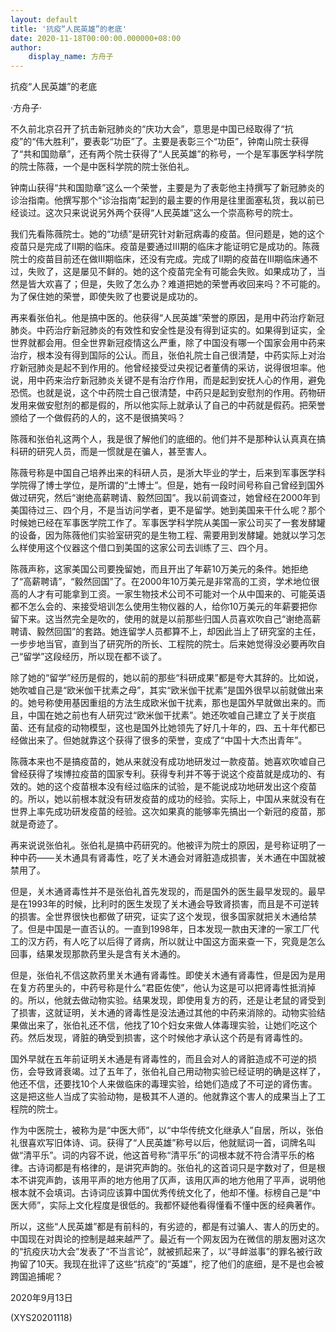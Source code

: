 ```yaml
---
layout: default
title: '抗疫“人民英雄”的老底'
date: 2020-11-18T00:00:00.000000+08:00
author:
    display_name: 方舟子
---
```


抗疫“人民英雄”的老底

·方舟子·

不久前北京召开了抗击新冠肺炎的“庆功大会”，意思是中国已经取得了“抗疫”的“伟大胜利”，要表彰“功臣”了。主要是表彰三个“功臣”，钟南山院士获得了“共和国勋章”，还有两个院士获得了“人民英雄”的称号，一个是军事医学科学院的院士陈薇，一个是中医科学院的院士张伯礼。

钟南山获得“共和国勋章”这么一个荣誉，主要是为了表彰他主持撰写了新冠肺炎的诊治指南。他撰写那个“诊治指南”起到的最主要的作用是往里面塞私货，我以前已经谈过。这次只来说说另外两个获得“人民英雄”这么一个崇高称号的院士。

我们先看陈薇院士。她的“功绩”是研究针对新冠病毒的疫苗。但问题是，她的这个疫苗只是完成了II期的临床。疫苗是要通过III期的临床才能证明它是成功的。陈薇院士的疫苗目前还在做III期临床，还没有完成。完成了II期的疫苗在III期临床通不过，失败了，这是屡见不鲜的。她的这个疫苗完全有可能会失败。如果成功了，当然是皆大欢喜了；但是，失败了怎么办？难道把她的荣誉再收回来吗？不可能的。为了保住她的荣誉，即使失败了也要说是成功的。

再来看张伯礼。他是搞中医的。他获得“人民英雄”荣誉的原因，是用中药治疗新冠肺炎。中药治疗新冠肺炎的有效性和安全性是没有得到证实的。如果得到证实，全世界就都会用。但全世界新冠疫情这么严重，除了中国没有哪一个国家会用中药来治疗，根本没有得到国际的公认。而且，张伯礼院士自己很清楚，中药实际上对治疗新冠肺炎是起不到作用的。他曾经接受过央视记者董倩的采访，说得很坦率。他说，用中药来治疗新冠肺炎关键不是有治疗作用，而是起到安抚人心的作用，避免恐慌。也就是说，这个中药院士自己很清楚，中药只是起到安慰剂的作用。药物研发用来做安慰剂的都是假的，所以他实际上就承认了自己的中药就是假药。把荣誉颁给了一个做假药的人的，这不是很搞笑吗？

陈薇和张伯礼这两个人，我是很了解他们的底细的。他们并不是那种认认真真在搞科研的研究人员，而是一惯就是在骗人，甚至害人。

陈薇号称是中国自己培养出来的科研人员，是浙大毕业的学士，后来到军事医学科学院得了博士学位，是所谓的“土博士”。但是，她有一段时间号称自己曾经到国外做过研究，然后“谢绝高薪聘请、毅然回国”。我以前调查过，她曾经在2000年到美国待过三、四个月，不是当访问学者，更不是留学。她到美国来干什么呢？那个时候她已经在军事医学院工作了。军事医学科学院从美国一家公司买了一套发酵罐的设备，因为陈薇他们实验室研究的是生物工程、需要用到发酵罐。她就以学习怎么样使用这个仪器这个借口到美国的这家公司去训练了三、四个月。

陈薇声称，这家美国公司要挽留她，而且开出了年薪10万美元的条件。她拒绝了“高薪聘请”，“毅然回国”了。在2000年10万美元是非常高的工资，学术地位很高的人才有可能拿到工资。一家生物技术公司不可能对一个从中国来的、可能英语都不怎么会的、来接受培训怎么使用生物仪器的人，给你10万美元的年薪要把你留下来。这当然完全是吹的，使用的就是以前那些归国人员喜欢吹自己“谢绝高薪聘请、毅然回国”的套路。她连留学人员都算不上，却因此当上了研究室的主任，一步步地当官，直到当了研究所的所长、工程院的院士。后来她觉得没必要再吹自己“留学”这段经历，所以现在都不谈了。

除了她的“留学”经历是假的，她以前的那些“科研成果”都是夸大其辞的。比如说，她吹嘘自己是“欧米伽干扰素之母”，其实“欧米伽干扰素”是国外很早以前就做出来的。她号称使用基因重组的方法生成欧米伽干扰素，那也是国外早就做出来的。而且，中国在她之前也有人研究过“欧米伽干扰素”。她还吹嘘自己建立了关于炭疽菌、还有鼠疫的动物模型，这也是国外比她领先了好几十年的，四、五十年代都已经做出来了。但她就靠这个获得了很多的荣誉，变成了“中国十大杰出青年”。

陈薇本来也不是搞疫苗的，她从来就没有成功地研发过一款疫苗。她喜欢吹嘘自己曾经获得了埃博拉疫苗的国家专利。获得专利并不等于说这个疫苗就是成功的、有效的。她的这个疫苗根本没有经过临床的试验，是不能说成功地研发出这个疫苗的。所以，她以前根本就没有研发疫苗的成功的经验。实际上，中国从来就没有在世界上率先成功研发疫苗的经验。这次如果真的能够率先搞出一个新冠的疫苗，那就是奇迹了。

再来说说张伯礼。张伯礼是搞中药研究的。他被评为院士的原因，是号称证明了一种中药——关木通具有肾毒性，吃了关木通会对肾脏造成损害，关木通在中国就被禁用了。

但是，关木通肾毒性并不是张伯礼首先发现的，而是国外的医生最早发现的。最早是在1993年的时候，比利时的医生发现了关木通会导致肾损害，而且是不可逆转的损害。全世界很快也都做了研究，证实了这个发现，很多国家就把关木通给禁了。但是中国是一直否认的。一直到1998年，日本发现一款由天津的一家工厂代工的汉方药，有人吃了以后得了肾病，所以就让中国这方面来查一下，究竟是怎么回事，结果发现那款药里头是含有关木通的。

但是，张伯礼不信这款药里关木通有肾毒性。即使关木通有肾毒性，但是因为是用在复方药里头的，中药号称是什么“君臣佐使”，他认为这是可以把肾毒性抵消掉的。所以，他就去做动物实验。结果发现，即使用复方的药，还是让老鼠的肾受到了损害，这就证明，关木通的肾毒性是没法通过其他的中药来消除的。动物实验结果做出来了，张伯礼还不信，他找了10个妇女来做人体毒理实验，让她们吃这个药。然后发现，肾脏的确受到损害，这个时候他才承认这个药是有肾毒性的。

国外早就在五年前证明关木通是有肾毒性的，而且会对人的肾脏造成不可逆的损伤，会导致肾衰竭。过了五年了，张伯礼自己用动物实验已经证明的确是这样了，他还不信，还要找10个人来做临床的毒理实验，给她们造成了不可逆的肾伤害。这是把这些人当成了实验动物，是极其不人道的。他就靠这个害人的成果当上了工程院的院士。

作为中医院士，被称为是“中医大师”，以“中华传统文化继承人”自居，所以，张伯礼很喜欢写旧体诗、词。获得了“人民英雄”称号以后，他就赋词一首，词牌名叫做“清平乐”。词的内容不说，他这首号称“清平乐”的词根本就不符合清平乐的格律。古诗词都是有格律的，是讲究声韵的。张伯礼的这首词只是字数对了，但是根本不讲究声韵，该用平声的地方他用了仄声，该用仄声的地方他用了平声，说明他根本就不会填词。古诗词应该算中国优秀传统文化了，他却不懂。标榜自己是“中医大师”，实际上文化程度是很低的。我都怀疑他看得懂看不懂中医的经典著作。

所以，这些“人民英雄”都是有前科的，有劣迹的，都是有过骗人、害人的历史的。中国现在对舆论的控制是越来越严了。最近有一个网友因为在微信的朋友圈对这次的“抗疫庆功大会”发表了“不当言论”，就被抓起来了，以“寻衅滋事”的罪名被行政拘留了10天。我现在批评了这些“抗疫”的“英雄”，挖了他们的底细，是不是也会被跨国追捕呢？

2020年9月13日

(XYS20201118)

